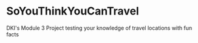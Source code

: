 # SoYouThinkYouCanTravel
DKI's Module 3 Project testing your knowledge of travel locations with fun facts
